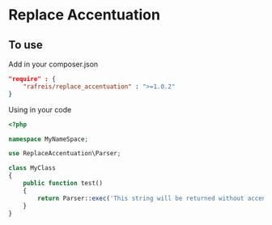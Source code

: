 # Replace Accentuation

## To use

Add in your composer.json

```json
"require" : {
    "rafreis/replace_accentuation" : ">=1.0.2"
}
```

Using in your code

```php
<?php

namespace MyNameSpace;

use ReplaceAccentuation\Parser;

class MyClass
{
    public function test()
    {
        return Parser::exec('This string will be returned without accentuation áéíóú');
    }
}
```
